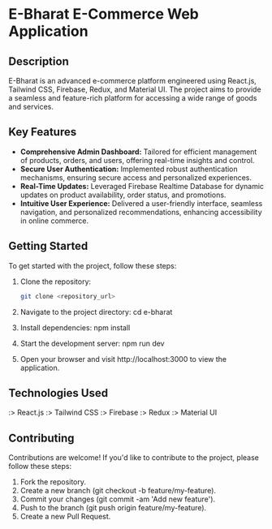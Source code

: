 # E-Bharat E-Commerce Web Application

## Description

E-Bharat is an advanced e-commerce platform engineered using React.js, Tailwind CSS, Firebase, Redux, and Material UI. The project aims to provide a seamless and feature-rich platform for accessing a wide range of goods and services.

## Key Features

- **Comprehensive Admin Dashboard:** Tailored for efficient management of products, orders, and users, offering real-time insights and control.
- **Secure User Authentication:** Implemented robust authentication mechanisms, ensuring secure access and personalized experiences.
- **Real-Time Updates:** Leveraged Firebase Realtime Database for dynamic updates on product availability, order status, and promotions.
- **Intuitive User Experience:** Delivered a user-friendly interface, seamless navigation, and personalized recommendations, enhancing accessibility in online commerce.

## Getting Started

To get started with the project, follow these steps:

1. Clone the repository:
   ```bash
   git clone <repository_url>
   ```

2. Navigate to the project directory:
cd e-bharat

3. Install dependencies:
npm install

4. Start the development server:
npm run dev

5. Open your browser and visit http://localhost:3000 to view the application.

## Technologies Used
:> React.js
:> Tailwind CSS
:> Firebase
:> Redux
:> Material UI

## Contributing
Contributions are welcome! If you'd like to contribute to the project, please follow these steps:

1. Fork the repository.
2. Create a new branch (git checkout -b feature/my-feature).
3. Commit your changes (git commit -am 'Add new feature').
4. Push to the branch (git push origin feature/my-feature).
5. Create a new Pull Request.